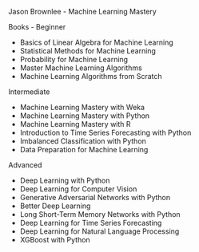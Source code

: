 Jason Brownlee - Machine Learning Mastery

Books -
Beginner
+ Basics of Linear Algebra for Machine Learning
+ Statistical Methods for Machine Learning
+ Probability for Machine Learning
+ Master Machine Learning Algorithms
+ Machine Learning Algorithms from Scratch

Intermediate
+ Machine Learning Mastery with Weka
+ Machine Learning Mastery with Python
+ Machine Learning Mastery with R
+ Introduction to Time Series Forecasting with Python
+ Imbalanced Classification with Python
+ Data Preparation for Machine Learning

Advanced
+ Deep Learning with Python
+ Deep Learning for Computer Vision
+ Generative Adversarial Networks with Python
+ Better Deep Learning
+ Long Short-Term Memory Networks with Python
+ Deep Learning for Time Series Forecasting
+ Deep Learning for Natural Language Processing
+ XGBoost with Python
